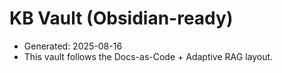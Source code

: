 # KB Vault (Obsidian-ready)

- Generated: 2025-08-16
- This vault follows the Docs-as-Code + Adaptive RAG layout.
